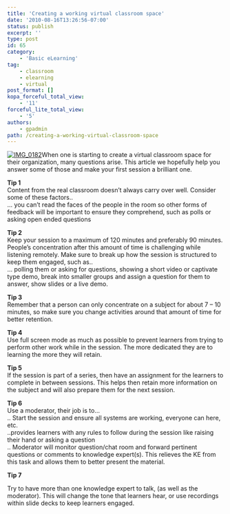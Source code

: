 ```yaml
---
title: 'Creating a working virtual classroom space'
date: '2010-08-16T13:26:56-07:00'
status: publish
excerpt: ''
type: post
id: 65
category:
    - 'Basic eLearning'
tag:
    - classroom
    - elearning
    - virtual
post_format: []
kopa_forceful_total_view:
    - '11'
forceful_lite_total_view:
    - '5'
authors:
    - gpadmin
path: /creating-a-working-virtual-classroom-space
---
```

[![](http://www.netlearningspace.com/bksi_new/wp-content/uploads/2010/06/IMG_0182-150x150.jpg "IMG_0182")](http://www.netlearningspace.com/bksi_new/wp-content/uploads/2010/06/IMG_0182.jpg)When one is starting to create a virtual classroom space for their organization, many questions arise. This article we hopefully help you answer some of those and make your first session a brilliant one.

**Tip 1**  
Content from the real classroom doesn’t always carry over well. Consider some of these factors..  
… you can’t read the faces of the people in the room so other forms of feedback will be important to ensure they comprehend, such as polls or asking open ended questions

**Tip 2**  
Keep your session to a maximum of 120 minutes and preferably 90 minutes. People’s concentration after this amount of time is challenging while listening remotely. Make sure to break up how the session is structured to keep them engaged, such as..  
… polling them or asking for questions, showing a short video or captivate type demo, break into smaller groups and assign a question for them to answer, show slides or a live demo.

**Tip 3**  
Remember that a person can only concentrate on a subject for about 7 – 10 minutes, so make sure you change activities around that amount of time for better retention.

**Tip 4**  
Use full screen mode as much as possible to prevent learners from trying to perform other work while in the session. The more dedicated they are to learning the more they will retain.

**Tip 5**  
If the session is part of a series, then have an assignment for the learners to complete in between sessions. This helps then retain more information on the subject and will also prepare them for the next session.

**Tip 6**  
Use a moderator, their job is to…  
.. Start the session and ensure all systems are working, everyone can here, etc.  
..provides learners with any rules to follow during the session like raising their hand or asking a question  
.. Moderator will monitor question/chat room and forward pertinent questions or comments to knowledge expert(s). This relieves the KE from this task and allows them to better present the material.

**Tip 7**

Try to have more than one knowledge expert to talk, (as well as the moderator). This will change the tone that learners hear, or use recordings within slide decks to keep learners engaged.